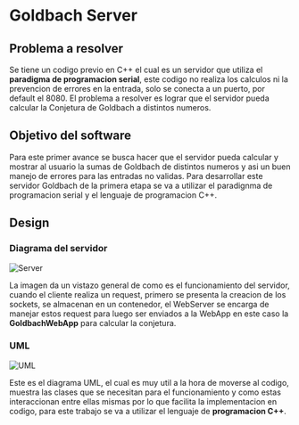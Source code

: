 # Goldbach Server

## Problema a resolver

Se tiene un codigo previo en C++ el cual es un servidor que utiliza el **paradigma de programacion serial**, este codigo no realiza los calculos ni la prevencion de errores en la entrada, solo se conecta a un puerto, por default el 8080. El problema a resolver es lograr que el servidor pueda calcular la Conjetura de Goldbach a distintos numeros.

## Objetivo del software

Para este primer avance se busca hacer que el servidor pueda calcular y mostrar al usuario la sumas de Goldbach de distintos numeros y asi un buen manejo de errores para las entradas no validas. Para desarrollar este servidor Goldbach de la primera etapa se va a utilizar el paradignma de programacion serial y el lenguaje de programacion C++.

## Design

### Diagrama del servidor

![Server](https://git.ucr.ac.cr/JOSE.MATARRITAMIRANDA/proyectos/-/raw/main/Proyecto1/design/Diagrama_Server_Parte1.png)

La imagen da un vistazo general de como es el funcionamiento del servidor, cuando el cliente realiza un request, primero se presenta la creacion de los sockets, se almacenan en un contenedor, el WebServer se encarga de manejar estos request para luego ser enviados a la WebApp en este caso la **GoldbachWebApp** para calcular la conjetura.

### UML

![UML](https://git.ucr.ac.cr/JOSE.MATARRITAMIRANDA/proyectos/-/raw/main/Proyecto1/design/Uml.png)

Este es el diagrama UML, el cual es muy util a la hora de moverse al codigo, muestra las clases que se necesitan para el funcionamiento y como estas interaccionan entre ellas mismas por lo que facilita la implementacion en codigo, para este trabajo se va a utilizar el lenguaje de **programacion C++**.


